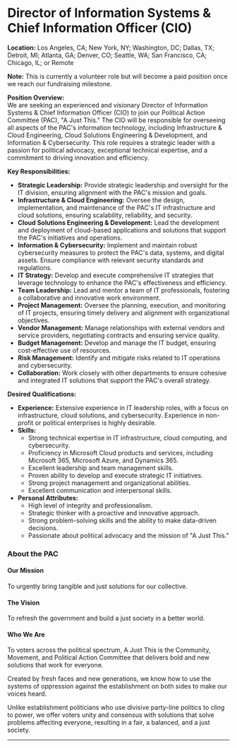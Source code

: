 # **Director of Information Systems & Chief Information Officer (CIO)**

**Location:** Los Angeles, CA; New York, NY; Washington, DC; Dallas, TX; Detroit, MI; Atlanta, GA; Denver, CO; Seattle, WA; San Francisco, CA; Chicago, IL; or Remote

**Note:** This is currently a volunteer role but will become a paid position once we reach our fundraising milestone.

**Position Overview:**  
We are seeking an experienced and visionary Director of Information Systems & Chief Information Officer (CIO) to join our Political Action Committee (PAC), "A Just This." The CIO will be responsible for overseeing all aspects of the PAC's information technology, including Infrastructure & Cloud Engineering, Cloud Solutions Engineering & Development, and Information & Cybersecurity. This role requires a strategic leader with a passion for political advocacy, exceptional technical expertise, and a commitment to driving innovation and efficiency.

**Key Responsibilities:**  
- **Strategic Leadership:** Provide strategic leadership and oversight for the IT division, ensuring alignment with the PAC's mission and goals.
- **Infrastructure & Cloud Engineering:** Oversee the design, implementation, and maintenance of the PAC's IT infrastructure and cloud solutions, ensuring scalability, reliability, and security.
- **Cloud Solutions Engineering & Development:** Lead the development and deployment of cloud-based applications and solutions that support the PAC's initiatives and operations.
- **Information & Cybersecurity:** Implement and maintain robust cybersecurity measures to protect the PAC's data, systems, and digital assets. Ensure compliance with relevant security standards and regulations.
- **IT Strategy:** Develop and execute comprehensive IT strategies that leverage technology to enhance the PAC's effectiveness and efficiency.
- **Team Leadership:** Lead and mentor a team of IT professionals, fostering a collaborative and innovative work environment.
- **Project Management:** Oversee the planning, execution, and monitoring of IT projects, ensuring timely delivery and alignment with organizational objectives.
- **Vendor Management:** Manage relationships with external vendors and service providers, negotiating contracts and ensuring service quality.
- **Budget Management:** Develop and manage the IT budget, ensuring cost-effective use of resources.
- **Risk Management:** Identify and mitigate risks related to IT operations and cybersecurity.
- **Collaboration:** Work closely with other departments to ensure cohesive and integrated IT solutions that support the PAC's overall strategy.

**Desired Qualifications:**  
- **Experience:** Extensive experience in IT leadership roles, with a focus on infrastructure, cloud solutions, and cybersecurity. Experience in non-profit or political enterprises is highly desirable.
- **Skills:**  
  - Strong technical expertise in IT infrastructure, cloud computing, and cybersecurity.
  - Proficiency in Microsoft Cloud products and services, including Microsoft 365, Microsoft Azure, and Dynamics 365.
  - Excellent leadership and team management skills.
  - Proven ability to develop and execute strategic IT initiatives.
  - Strong project management and organizational abilities.
  - Excellent communication and interpersonal skills.
- **Personal Attributes:**  
  - High level of integrity and professionalism.
  - Strategic thinker with a proactive and innovative approach.
  - Strong problem-solving skills and the ability to make data-driven decisions.
  - Passionate about political advocacy and the mission of "A Just This."

### About the PAC

#### Our Mission
To urgently bring tangible and just solutions for our collective.

#### The Vision
To refresh the government and build a just society in a better world.

#### Who We Are
To voters across the political spectrum, A Just This is the Community, Movement, and Political Action Committee that delivers bold and new solutions that work for everyone.

Created by fresh faces and new generations, we know how to use the systems of oppression against the establishment on both sides to make our voices heard.

Unlike establishment politicians who use divisive party-line politics to cling to power, we offer voters unity and consensus with solutions that solve problems affecting everyone, resulting in a fair, a balanced, and a just society.


---
